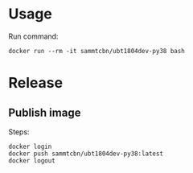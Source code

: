 # Usage

Run command:
```
docker run --rm -it sammtcbn/ubt1804dev-py38 bash
```

# Release

## Publish image

Steps:
```
docker login
docker push sammtcbn/ubt1804dev-py38:latest
docker logout
```
